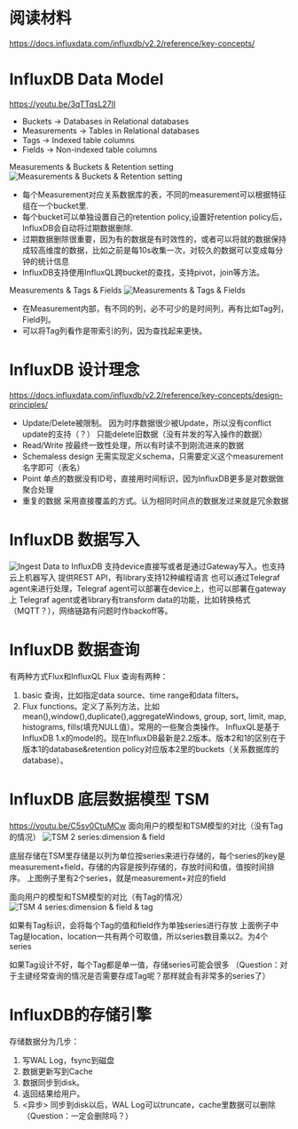# 阅读材料
https://docs.influxdata.com/influxdb/v2.2/reference/key-concepts/ 


# InfluxDB Data Model
https://youtu.be/3qTTqsL27lI 

* Buckets -> Databases in Relational databases
* Measurements -> Tables in Relational databases
* Tags -> Indexed table columns
* Fields -> Non-indexed table columns

Measurements & Buckets & Retention setting
![Measurements & Buckets & Retention setting](https://github.com/ictmalili/data-ranger/blob/master/InfluxDB/Measurements%20%26%20Buckets%20.png)

* 每个Measurement对应关系数据库的表，不同的measurement可以根据特征组在一个bucket里.
* 每个bucket可以单独设置自己的retention policy,设置好retention policy后，InfluxDB会自动将过期数据删除.
*  过期数据删除很重要，因为有的数据是有时效性的，或者可以将就的数据保持成较高维度的数据，比如之前是每10s收集一次，对较久的数据可以变成每分钟的统计信息
* InfluxDB支持使用InfluxQL跨bucket的查找，支持pivot，join等方法。

Measurements & Tags & Fields
![Measurements & Tags & Fields](https://github.com/ictmalili/data-ranger/blob/master/InfluxDB/Measurement%20%26%20Tag%20%26%20Fields.png)
* 在Measurement内部，有不同的列，必不可少的是时间列，再有比如Tag列，Field列。
* 可以将Tag列看作是带索引的列，因为查找起来更快。

# InfluxDB 设计理念
https://docs.influxdata.com/influxdb/v2.2/reference/key-concepts/design-principles/
* Update/Delete被限制。 因为时序数据很少被Update，所以没有conflict update的支持（？） 只能delete旧数据（没有并发的写入操作的数据）
* Read/Write 按最终一致性处理，所以有时读不到刚流进来的数据
* Schemaless design 无需实现定义schema，只需要定义这个measurement名字即可（表名）
* Point 单点的数据没有ID号，直接用时间标识，因为InfluxDB更多是对数据做聚合处理
* 重复的数据 采用直接覆盖的方式。认为相同时间点的数据发过来就是冗余数据

# InfluxDB 数据写入
![Ingest Data to InfluxDB](https://github.com/ictmalili/data-ranger/blob/master/InfluxDB/InfluxDB-Ingest%20Data.png)
支持device直接写或者是通过Gateway写入。也支持云上机器写入
提供REST API，有library支持12种编程语言
也可以通过Telegraf agent来进行处理，Telegraf agent可以部署在device上，也可以部署在gateway上
Telegraf agent或者library有transform data的功能，比如转换格式 （MQTT？），网络链路有问题时作backoff等。

# InfluxDB 数据查询
有两种方式Flux和InfluxQL
Flux 查询有两种：
1. basic 查询，比如指定data source、time range和data filters。 
2. Flux functions。定义了系列方法，比如mean(),window(),duplicate(),aggregateWindows, group, sort, limit, map, histograms, fills(填充NULL值）。常用的一些聚合类操作。
InfluxQL是基于InfluxDB 1.x的model的。现在InfluxDB最新是2.2版本。版本2和1的区别在于版本1的database&retention policy对应版本2里的buckets（关系数据库的database）。

# InfluxDB 底层数据模型 TSM
https://youtu.be/C5sv0CtuMCw
面向用户的模型和TSM模型的对比（没有Tag的情况）
![TSM 2 series:dimension & field](https://github.com/ictmalili/data-ranger/blob/master/InfluxDB/InfluxDB-Internal%20TSM%20-%202%20Series(measurement%2Bfield).png)

底层存储在TSM里存储是以列为单位按series来进行存储的，每个series的key是measurement+field，存储的内容是按列存储的，存放时间和值，值按时间排序。
上图例子里有2个series，就是measurement+对应的field

面向用户的模型和TSM模型的对比（有Tag的情况）
![TSM 4 series:dimension & field & tag](https://github.com/ictmalili/data-ranger/blob/master/InfluxDB/InfluxDB%20-%20Internal%20TSM%20-%204%20series%20(measurement%2Btag%2Bfield).png)

如果有Tag标识，会将每个Tag的值和field作为单独series进行存放
上面例子中Tag是location，location一共有两个可取值，所以series数目乘以2。为4个series

如果Tag设计不好，每个Tag都是单一值，存储series可能会很多 （Question：对于主键经常查询的情况是否需要存成Tag呢？那样就会有非常多的series了）

# InfluxDB的存储引擎
存储数据分为几步：
1. 写WAL Log，fsync到磁盘
2. 数据更新写到Cache
3. 数据同步到disk。
4. 返回结果给用户。
5. <异步> 同步到disk以后，WAL Log可以truncate，cache里数据可以删除 （Question：一定会删除吗？） 
